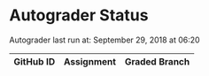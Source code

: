 # Autograder Status
Autograder last run at: September 29, 2018 at 06:20

| GitHub ID | Assignment | Graded Branch |
|-----------|------------|---------------|
